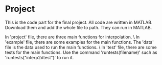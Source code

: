 # Project
This is the code part for the final project. All code are written in MATLAB.
Download them and add the whole file to path. They can run in MATLAB.

In 'project' file, there are three main functions for interpolation.
\\
In 'example' file, there are some examples for the main functions. The 'data' file is the data used to run the main functions.
\\
In 'test' file, there are some tests for the main functions.
Use the command 'runtests(filename)' such as 'runtests("interp2dtest")' to run it.
